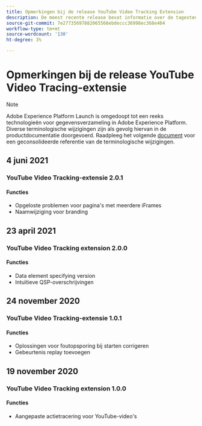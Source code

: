 ```yaml
---
title: Opmerkingen bij de release YouTube Video Tracking Extension
description: De meest recente release bevat informatie over de tagextensie YouTube Video Tracking in Adobe Experience Platform.
source-git-commit: 7e27735697882065566ebdeccc36998ec368e404
workflow-type: tm+mt
source-wordcount: '130'
ht-degree: 3%

---
```


# Opmerkingen bij de release YouTube Video Tracing-extensie

>[!NOTE]
>
>Adobe Experience Platform Launch is omgedoopt tot een reeks technologieën voor gegevensverzameling in Adobe Experience Platform. Diverse terminologische wijzigingen zijn als gevolg hiervan in de productdocumentatie doorgevoerd. Raadpleeg het volgende [document](../../../term-updates.md) voor een geconsolideerde referentie van de terminologische wijzigingen.

## 4 juni 2021

### YouTube Video Tracking-extensie 2.0.1

#### Functies

* Opgeloste problemen voor pagina&#39;s met meerdere iFrames
* Naamwijziging voor branding

## 23 april 2021

### YouTube Video Tracking extension 2.0.0

#### Functies

* Data element specifying version
* Intuïtieve QSP-overschrijvingen

## 24 november 2020

### YouTube Video Tracking-extensie 1.0.1

#### Functies

* Oplossingen voor foutopsporing bij starten corrigeren
* Gebeurtenis replay toevoegen

## 19 november 2020

### YouTube Video Tracking extension 1.0.0

#### Functies

* Aangepaste actietracering voor YouTube-video&#39;s
